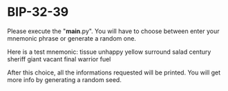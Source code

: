 # BIP-32-39

Please execute the "__main__.py".
You will have to choose between enter your mnemonic phrase or generate a random one.

Here is a test mnemonic:
tissue unhappy yellow surround salad century sheriff giant vacant final warrior fuel

After this choice, all the informations requested will be printed.
You will get more info by generating a random seed.